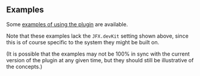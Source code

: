 ## Examples

Some [examples of using the plugin](https://github.com/kavedaa/sbt-javafx-examples) are available.

Note that these examples lack the `JFX.devKit` setting shown above, since this is of course specific to the system they might be built on.

(It is possible that the examples may not be 100% in sync with the current version of the plugin at any given time, but they should still be illustrative of the concepts.) 


